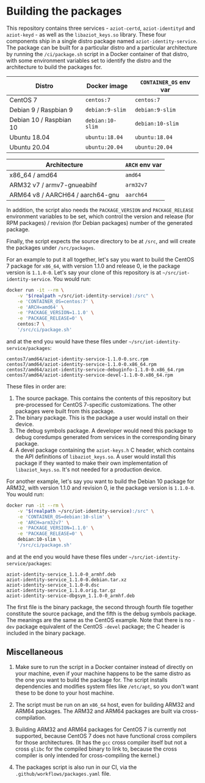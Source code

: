 # Building the packages

This repository contains three services - `aziot-certd`, `aziot-identityd` and `aziot-keyd` - as well as the `libaziot_keys.so` library. These four components ship in a single distro package named `aziot-identity-service`. The package can be built for a particular distro and a particular architecture by running the `/ci/package.sh` script in a Docker container of that distro, with some environment variables set to identify the distro and the architecture to build the packages for.


<table>
<thead>
<tr>
<th>Distro</th>
<th>Docker image</th>
<th><code>CONTAINER_OS</code> env var</th>
</tr>
</thead>
<tbody>
<tr>
<td>CentOS 7</td>
<td><code>centos:7</code></td>
<td><code>centos:7</code></td>
</tr>
<tr>
<td>Debian 9 / Raspbian 9</td>
<td><code>debian:9-slim</code></td>
<td><code>debian:9-slim</code></td>
</tr>
<tr>
<td>Debian 10 / Raspbian 10</td>
<td><code>debian:10-slim</code></td>
<td><code>debian:10-slim</code></td>
</tr>
<tr>
<td>Ubuntu 18.04</td>
<td><code>ubuntu:18.04</code></td>
<td><code>ubuntu:18.04</code></td>
</tr>
<tr>
<td>Ubuntu 20.04</td>
<td><code>ubuntu:20.04</code></td>
<td><code>ubuntu:20.04</code></td>
</tr>
</tbody>
</table>


<table>
<thead>
<tr>
<th>Architecture</th>
<th><code>ARCH</code> env var</th>
</tr>
</thead>
<tbody>
<tr>
<td>x86_64 / amd64</td>
<td><code>amd64</code></td>
</tr>
<tr>
<td>ARM32 v7 / armv7-gnueabihf</td>
<td><code>arm32v7</code></td>
</tr>
<tr>
<td>ARM64 v8 / AARCH64 / aarch64-gnu</td>
<td><code>aarch64</code></td>
</tr>
</tbody>
</table>

In addition, the script also needs the `PACKAGE_VERSION` and `PACKAGE_RELEASE` environment variables to be set, which control the version and release (for RPM packages) / revision (for Debian packages) number of the generated package.

Finally, the script expects the source directory to be at `/src`, and will create the packages under `/src/packages`.

For an example to put it all together, let's say you want to build the CentOS 7 package for `x86_64`, with version 1.1.0 and release 0, ie the package version is `1.1.0-0`. Let's say your clone of this repository is at `~/src/iot-identity-service`. You would run:

```sh
docker run -it --rm \
	-v "$(realpath ~/src/iot-identity-service):/src" \
	-e 'CONTAINER_OS=centos:7' \
	-e 'ARCH=amd64' \
	-e 'PACKAGE_VERSION=1.1.0' \
	-e 'PACKAGE_RELEASE=0' \
	centos:7 \
	'/src/ci/package.sh'
```

and at the end you would have these files under `~/src/iot-identity-service/packages`:

```
centos7/amd64/aziot-identity-service-1.1.0-0.src.rpm
centos7/amd64/aziot-identity-service-1.1.0-0.x86_64.rpm
centos7/amd64/aziot-identity-service-debuginfo-1.1.0-0.x86_64.rpm
centos7/amd64/aziot-identity-service-devel-1.1.0-0.x86_64.rpm
```

These files in order are:

1. The source package. This contains the contents of this repository but pre-processed for CentOS 7-specific customizations. The other packages were built from this package.
1. The binary package. This is the package a user would install on their device.
1. The debug symbols package. A developer would need this package to debug coredumps generated from services in the corresponding binary package.
1. A devel package containing the `aziot-keys.h` C header, which contains the API definitions of `libaziot_keys.so`. A user would install this package if they wanted to make their own implementation of `libaziot_keys.so`. It's not needed for a production device.


For another example, let's say you want to build the Debian 10 package for ARM32, with version 1.1.0 and revision 0, ie the package version is `1.1.0-0`. You would run:

```sh
docker run -it --rm \
	-v "$(realpath ~/src/iot-identity-service):/src" \
	-e 'CONTAINER_OS=debian:10-slim' \
	-e 'ARCH=arm32v7' \
	-e 'PACKAGE_VERSION=1.1.0' \
	-e 'PACKAGE_RELEASE=0' \
	debian:10-slim \
	'/src/ci/package.sh'
```

and at the end you would have these files under `~/src/iot-identity-service/packages`:

```
aziot-identity-service_1.1.0-0_armhf.deb
aziot-identity-service_1.1.0-0.debian.tar.xz
aziot-identity-service_1.1.0-0.dsc
aziot-identity-service_1.1.0.orig.tar.gz
aziot-identity-service-dbgsym_1.1.0-0_armhf.deb
```

The first file is the binary package, the second through fourth file together constitute the source package, and the fifth is the debug symbols package. The meanings are the same as the CentOS example. Note that there is no `-dev` package equivalent of the CentOS `-devel` package; the C header is included in the binary package.


## Miscellaneous

1. Make sure to run the script in a Docker container instead of directly on your machine, even if your machine happens to be the same distro as the one you want to build the package for. The script installs dependencies and modifies system files like `/etc/apt`, so you don't want these to be done to your host machine.

1. The script must be run on an `x86_64` host, even for building ARM32 and ARM64 packages. The ARM32 and ARM64 packages are built via cross-compilation.

1. Building ARM32 and ARM64 packages for CentOS 7 is currently not supported, because CentOS 7 does not have functional cross compilers for those architectures. (It has the `gcc` cross compiler itself but not a cross `glibc` for the compiled binary to link to, because the cross compiler is only intended for cross-compiling the kernel.)

1. The packages script is also run in our CI, via the `.github/workflows/packages.yaml` file.
